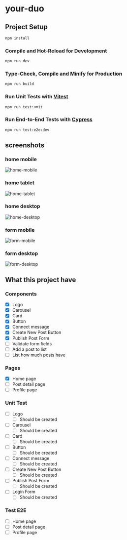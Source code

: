 # your-duo

## Project Setup

```sh
npm install
```

### Compile and Hot-Reload for Development

```sh
npm run dev
```

### Type-Check, Compile and Minify for Production

```sh
npm run build
```

### Run Unit Tests with [Vitest](https://vitest.dev/)

```sh
npm run test:unit
```

### Run End-to-End Tests with [Cypress](https://www.cypress.io/)

```sh
npm run test:e2e:dev
```

## screenshots

### home mobile

![home-mobile](./screens/home-mobile.png)

### home tablet

![home-tablet](./screens/home-tablet.png)

### home desktop

![home-desktop](./screens/home-desktop.png)

### form mobile

![form-mobile](./screens/form-mobile.png)

### form desktop

![form-desktop](./screens/form-desktop.png)

## What this project have

### Components

- [x] Logo
- [x] Carousel
- [x] Card
- [x] Button
- [x] Connect message
- [x] Create New Post Button
- [x] Publish Post Form
- [ ] Validate form fields
- [ ] Add a post to list
- [ ] List how much posts have

### Pages

- [X] Home page
- [ ] Post detail page
- [ ] Profile page

### Unit Test

- [ ] Logo
  - [ ] Should be created
- [ ] Carousel
  - [ ] Should be created
- [ ] Card
  - [ ] Should be created
- [ ] Button
  - [ ] Should be created
- [ ] Connect message
  - [ ] Should be created
- [ ] Create New Post Button
  - [ ] Should be created
- [ ] Publish Post Form
  - [ ] Should be created
- [ ] Login Form
  - [ ] Should be created

### Test E2E

- [ ] Home page
- [ ] Post detail page
- [ ] Profile page
